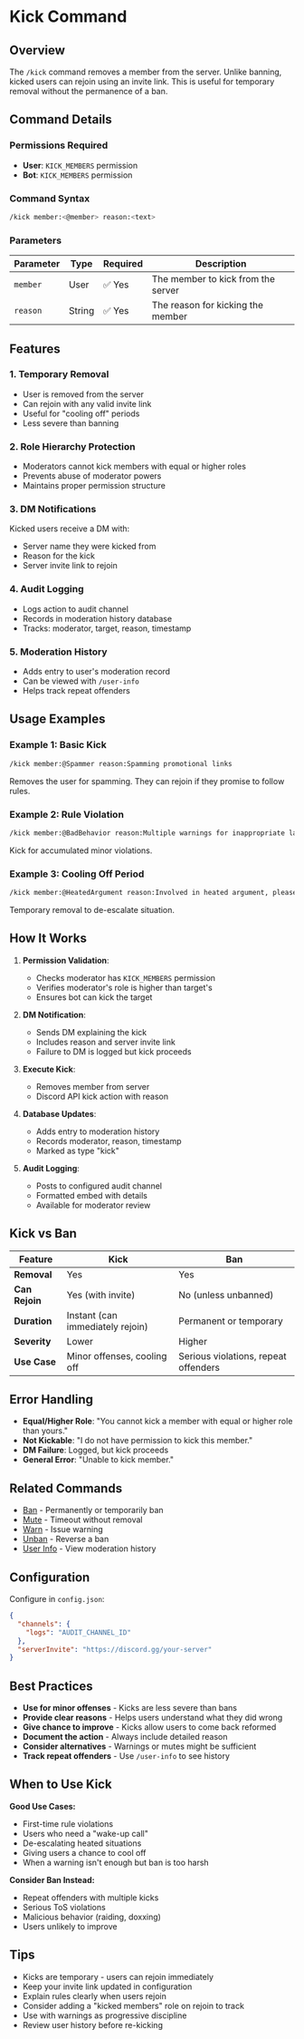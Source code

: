 # Kick Command

## Overview

The `/kick` command removes a member from the server. Unlike banning, kicked users can rejoin using an invite link. This is useful for temporary removal without the permanence of a ban.

## Command Details

### Permissions Required

- **User**: `KICK_MEMBERS` permission
- **Bot**: `KICK_MEMBERS` permission

### Command Syntax

```bash
/kick member:<@member> reason:<text>
```

### Parameters

| Parameter | Type   | Required | Description                        |
| --------- | ------ | -------- | ---------------------------------- |
| `member`  | User   | ✅ Yes   | The member to kick from the server |
| `reason`  | String | ✅ Yes   | The reason for kicking the member  |

## Features

### 1. **Temporary Removal**

- User is removed from the server
- Can rejoin with any valid invite link
- Useful for "cooling off" periods
- Less severe than banning

### 2. **Role Hierarchy Protection**

- Moderators cannot kick members with equal or higher roles
- Prevents abuse of moderator powers
- Maintains proper permission structure

### 3. **DM Notifications**

Kicked users receive a DM with:

- Server name they were kicked from
- Reason for the kick
- Server invite link to rejoin

### 4. **Audit Logging**

- Logs action to audit channel
- Records in moderation history database
- Tracks: moderator, target, reason, timestamp

### 5. **Moderation History**

- Adds entry to user's moderation record
- Can be viewed with `/user-info`
- Helps track repeat offenders

## Usage Examples

### Example 1: Basic Kick

```bash
/kick member:@Spammer reason:Spamming promotional links
```

Removes the user for spamming. They can rejoin if they promise to follow rules.

### Example 2: Rule Violation

```bash
/kick member:@BadBehavior reason:Multiple warnings for inappropriate language
```

Kick for accumulated minor violations.

### Example 3: Cooling Off Period

```bash
/kick member:@HeatedArgument reason:Involved in heated argument, please cool off before rejoining
```

Temporary removal to de-escalate situation.

## How It Works

1. **Permission Validation**:
   - Checks moderator has `KICK_MEMBERS` permission
   - Verifies moderator's role is higher than target's
   - Ensures bot can kick the target

2. **DM Notification**:
   - Sends DM explaining the kick
   - Includes reason and server invite link
   - Failure to DM is logged but kick proceeds

3. **Execute Kick**:
   - Removes member from server
   - Discord API kick action with reason

4. **Database Updates**:
   - Adds entry to moderation history
   - Records moderator, reason, timestamp
   - Marked as type "kick"

5. **Audit Logging**:
   - Posts to configured audit channel
   - Formatted embed with details
   - Available for moderator review

## Kick vs Ban

| Feature        | Kick                             | Ban                                  |
| -------------- | -------------------------------- | ------------------------------------ |
| **Removal**    | Yes                              | Yes                                  |
| **Can Rejoin** | Yes (with invite)                | No (unless unbanned)                 |
| **Duration**   | Instant (can immediately rejoin) | Permanent or temporary               |
| **Severity**   | Lower                            | Higher                               |
| **Use Case**   | Minor offenses, cooling off      | Serious violations, repeat offenders |

## Error Handling

- **Equal/Higher Role**: "You cannot kick a member with equal or higher role than yours."
- **Not Kickable**: "I do not have permission to kick this member."
- **DM Failure**: Logged, but kick proceeds
- **General Error**: "Unable to kick member."

## Related Commands

- [Ban](ban.md) - Permanently or temporarily ban
- [Mute](mute.md) - Timeout without removal
- [Warn](warn.md) - Issue warning
- [Unban](unban.md) - Reverse a ban
- [User Info](../utility/user-info.md) - View moderation history

## Configuration

Configure in `config.json`:

```json
{
  "channels": {
    "logs": "AUDIT_CHANNEL_ID"
  },
  "serverInvite": "https://discord.gg/your-server"
}
```

## Best Practices

- **Use for minor offenses** - Kicks are less severe than bans
- **Provide clear reasons** - Helps users understand what they did wrong
- **Give chance to improve** - Kicks allow users to come back reformed
- **Document the action** - Always include detailed reason
- **Consider alternatives** - Warnings or mutes might be sufficient
- **Track repeat offenders** - Use `/user-info` to see history

## When to Use Kick

**Good Use Cases:**

- First-time rule violations
- Users who need a "wake-up call"
- De-escalating heated situations
- Giving users a chance to cool off
- When a warning isn't enough but ban is too harsh

**Consider Ban Instead:**

- Repeat offenders with multiple kicks
- Serious ToS violations
- Malicious behavior (raiding, doxxing)
- Users unlikely to improve

## Tips

- Kicks are temporary - users can rejoin immediately
- Keep your invite link updated in configuration
- Explain rules clearly when users rejoin
- Consider adding a "kicked members" role on rejoin to track
- Use with warnings as progressive discipline
- Review user history before re-kicking
